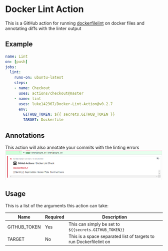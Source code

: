 # Docker Lint Action

This is a GitHub action for running [dockerfilelint](https://github.com/replicatedhq/dockerfilelint) on docker files and annotating diffs with the linter output

## Example

```yaml
name: Lint
on: [push]
jobs:
  lint:
    runs-on: ubuntu-latest
    steps: 
    - name: Checkout
      uses: actions/checkout@master
    - name: lint
      uses: luke142367/Docker-Lint-Action@v0.2.7
      env:
        GITHUB_TOKEN: ${{ secrets.GITHUB_TOKEN }}
        TARGET: Dockerfile
```
## Annotations

This action will also annotate your commits with the linting errors
![example](res/example.png)

## Usage

This is a list of the arguments this action can take:

| Name         | Required | Description                                                        |
|--------------|----------|--------------------------------------------------------------------|
| GITHUB_TOKEN | Yes      | This can simply be set to `${{secrets.GITHUB_TOKEN}}`              |
| TARGET       | No       | This is a space separated list of targets to run Dockerfilelint on |